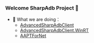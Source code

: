### Welcome SharpAdb Project 👋

- 🔭 What we are doing：
  - [AdvancedSharpAdbClient](https://github.com/SharpAdb/AdvancedSharpAdbClient)
  - [AdvancedSharpAdbClient.WinRT](https://github.com/SharpAdb/AdvancedSharpAdbClient.WinRT)
  - [AAPTForNet](https://github.com/SharpAdb/AAPTForNet)

<!--

**Here are some ideas to get you started:**

🙋‍♀️ A short introduction - what is your organization all about?
🌈 Contribution guidelines - how can the community get involved?
👩‍💻 Useful resources - where can the community find your docs? Is there anything else the community should know?
🍿 Fun facts - what does your team eat for breakfast?
🧙 Remember, you can do mighty things with the power of [Markdown](https://docs.github.com/github/writing-on-github/getting-started-with-writing-and-formatting-on-github/basic-writing-and-formatting-syntax)
-->
